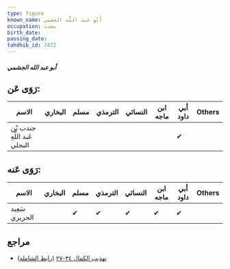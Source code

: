 ```yaml
---
type: figure
known_name: أَبُو عبد اللَّه الجشمي
occupation: محدث
birth_date:
passing_date:
tahdhib_id: 7472
---
```

##### أبو عبد الله الجشمي

## رَوَى عَن:
| الاسم                        | البخاري | مسلم | الترمذي | النسائي | ابن ماجه | أبي داود | Others |
| ---------------------------- | ------- | ---- | ------- | ------- | -------- | -------- | ------ |
| جندب بْن عَبد اللَّهِ البجلي |         |      |         |         |          | ✔        |        |
## رَوَى عَنه:
| الاسم          | البخاري | مسلم | الترمذي | النسائي | ابن ماجه | أبي داود | Others |
| -------------- | ------- | ---- | ------- | ------- | -------- | -------- | ------ |
| سَعِيد الجريري |         | ✔    | ✔       | ✔       | ✔        | ✔        |        |
## مراجع
- [تهذيب الكمال ٣٤-٢٧](obsidian://open?vault=Tahdhib-al-Kamal&file=Figures/٧٤٧٢-أبو%20عبد%20الله%20الجشمي) ([رابط الشاملة](https://shamela.ws/book/3722/18144))